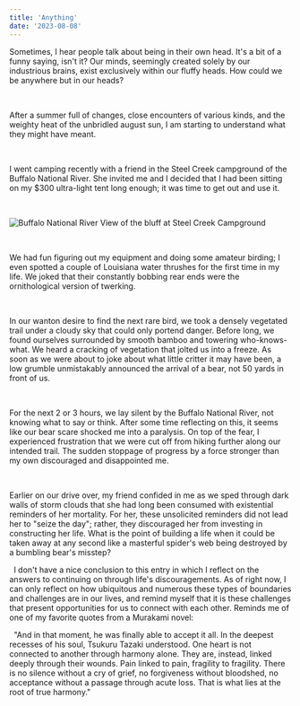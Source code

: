 ```yaml
---
title: 'Anything'
date: '2023-08-08'
---
```


Sometimes, I hear people talk about being in their own head. It's a bit of a funny saying, isn't it? Our minds, seemingly created solely by our industrious brains, exist exclusively within our fluffy heads. How could we be anywhere but in our heads?
&nbsp;

&nbsp;

After a summer full of changes, close encounters of various kinds, and the weighty heat of the unbridled august sun, I am starting to understand what they might have meant. 
&nbsp;

&nbsp;

I went camping recently with a friend in the Steel Creek campground of the Buffalo National River. She invited me and I decided that I had been sitting on my $300 ultra-light tent long enough; it was time to get out and use it. 
&nbsp;

&nbsp;

![Buffalo National River](http://2.bp.blogspot.com/-oLSqEZ_OVdw/UmW2PxNneHI/AAAAAAAAC0A/yiXnbWeOL64/s1600/IMG_2809.JPG)
View of the bluff at Steel Creek Campground
&nbsp;

&nbsp;

We had fun figuring out my equipment and doing some amateur birding; I even spotted a couple of Louisiana water thrushes for the first time in my life. We joked that their constantly bobbing rear ends were the ornithological version of twerking. 
&nbsp;

&nbsp;

In our wanton desire to find the next rare bird, we took a densely vegetated trail under a cloudy sky that could only portend danger. Before long, we found ourselves surrounded by smooth bamboo and towering who-knows-what. We heard a cracking of vegetation that jolted us into a freeze. As soon as we were about to joke about what little critter it may have been, a low grumble unmistakably announced the arrival of a bear, not 50 yards in front of us. 
&nbsp;

&nbsp;

For the next 2 or 3 hours, we lay silent by the Buffalo National River, not knowing what to say or think. After some time reflecting on this, it seems like our bear scare shocked me into a paralysis. On top of the fear, I experienced frustration that we were cut off from hiking further along our intended trail. The sudden stoppage of progress by a force stronger than my own discouraged and disappointed me.
&nbsp;

&nbsp;

Earlier on our drive over, my friend confided in me as we sped through dark walls of storm clouds that she had long been consumed with existential reminders of her mortality. For her, these unsolicited reminders did not lead her to "seize the day"; rather, they discouraged her from investing in constructing her life. What is the point of building a life when it could be taken away at any second like a masterful spider's web being destroyed by a bumbling bear's misstep?
&nbsp;

&nbsp;
I don't have a nice conclusion to this entry in which I reflect on the answers to continuing on through life's discouragements. As of right now, I can only reflect on how ubiquitous and numerous these types of boundaries and challenges are in our lives, and remind myself that it is these challenges that present opportunities for us to connect with each other. Reminds me of one of my favorite quotes from a Murakami novel:
&nbsp;

&nbsp;
"And in that moment, he was finally able to accept it all. In the deepest recesses of his soul, Tsukuru Tazaki understood. One heart is not connected to another through harmony alone. They are, instead, linked deeply through their wounds. Pain linked to pain, fragility to fragility. There is no silence without a cry of grief, no forgiveness without bloodshed, no acceptance without a passage through acute loss. That is what lies at the root of true harmony."